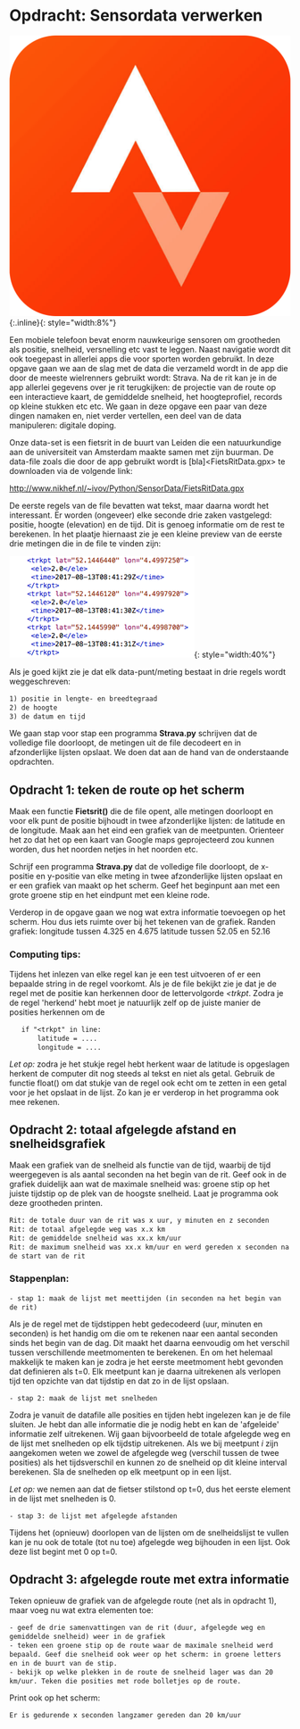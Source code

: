 # Opdracht: Sensordata verwerken  

![](StravaLogo.png){:.inline}{: style="width:8%"}

Een mobiele telefoon bevat enorm nauwkeurige sensoren om grootheden als positie, snelheid, versnelling etc vast te leggen. Naast navigatie wordt dit ook toegepast in allerlei apps die voor sporten worden gebruikt. In deze opgave gaan we aan de slag met de data die verzameld wordt in de app die door de meeste wielrenners gebruikt wordt: Strava. Na de rit kan je in de app allerlei gegevens over je rit terugkijken: de projectie van de route op een interactieve kaart, de gemiddelde snelheid, het hoogteprofiel, records op kleine stukken etc etc. We gaan in deze opgave een paar van deze dingen namaken en, niet verder vertellen, een deel van de data manipuleren: digitale doping.

Onze data-set is een fietsrit in de buurt van Leiden die een natuurkundige aan de universiteit van Amsterdam maakte samen met zijn buurman. De data-file zoals die door de app gebruikt wordt is [bla]<FietsRitData.gpx> te downloaden via de volgende link:

<http://www.nikhef.nl/~ivov/Python/SensorData/FietsRitData.gpx>

De eerste regels van de file bevatten wat tekst, maar daarna wordt het interessant. Er worden (ongeveer) elke seconde drie zaken vastgelegd: positie, hoogte (elevation) en de tijd. Dit is genoeg informatie om de rest te berekenen. In het plaatje hiernaast zie je een kleine preview van de eerste drie metingen die in de file te vinden zijn:

![](DataFilePreview.png){: style="width:40%"}

Als je goed kijkt zie je dat elk data-punt/meting bestaat in drie regels wordt weggeschreven:

	1) positie in lengte- en breedtegraad 
	2) de hoogte
	3) de datum en tijd

We gaan stap voor stap een programma **Strava.py** schrijven dat de volledige file doorloopt, de metingen uit de file decodeert en in afzonderlijke lijsten opslaat. We doen dat aan de hand van de onderstaande opdrachten.

## Opdracht 1: teken de route op het scherm

Maak een functie **Fietsrit()** die de file opent, alle metingen doorloopt en voor elk punt de positie bijhoudt in twee afzonderlijke lijsten: de latitude en de longitude. Maak aan het eind  een grafiek van de meetpunten. Orienteer het zo dat het op een kaart van Google maps geprojecteerd zou kunnen worden, dus het noorden netjes in het noorden etc.

Schrijf een programma **Strava.py** dat de volledige file doorloopt, de x-positie en y-positie van elke meting in twee afzonderlijke lijsten opslaat en er een grafiek van maakt op het scherm. Geef het beginpunt aan met een grote groene stip en het eindpunt met een kleine rode. 

Verderop in de opgave gaan we nog wat extra informatie toevoegen op het scherm. Hou dus iets ruimte over bij het tekenen van de grafiek.  Randen grafiek:
	 longitude tussen 4.325 en 4.675
	 latitude tussen 52.05 en 52.16

### Computing tips:

Tijdens het inlezen van elke regel kan je een test uitvoeren of er een bepaalde string in de regel voorkomt. Als je de file bekijkt zie je dat je de regel met de positie kan herkennen door de lettervolgorde *<trkpt*. Zodra je de regel 'herkend' hebt moet je natuurlijk zelf op de juiste manier de posities herkennen om de

       if "<trkpt" in line: 
           latitude = ....
           longitude = ....

*Let op:* zodra je het stukje regel hebt herkent waar de latitude is opgeslagen herkent de computer dit nog steeds al tekst en niet als getal. Gebruik de functie float() om dat stukje van de regel ook echt om te zetten in een getal voor je het opslaat in de lijst. Zo kan je er verderop in het programma ook mee rekenen.


## Opdracht 2: totaal afgelegde afstand en snelheidsgrafiek

Maak een grafiek van de snelheid als functie van de tijd, waarbij de tijd weergegeven is als aantal seconden na het begin van de rit. Geef ook in de grafiek duidelijk aan wat de maximale snelheid was: groene stip op het juiste tijdstip op de plek van de hoogste snelheid. Laat je programma ook deze grootheden printen.

	Rit: de totale duur van de rit was x uur, y minuten en z seconden
	Rit: de totaal afgelegde weg was x.x km
	Rit: de gemiddelde snelheid was xx.x km/uur
	Rit: de maximum snelheid was xx.x km/uur en werd gereden x seconden na de start van de rit
        
### Stappenplan:

	- stap 1: maak de lijst met meettijden (in seconden na het begin van de rit)


Als je de regel met de tijdstippen hebt gedecodeerd (uur, minuten en seconden) is het handig om die om te rekenen naar een aantal seconden sinds het begin van de dag. Dit maakt het daarna eenvoudig om het verschil tussen verschillende meetmomenten te berekenen. En om het helemaal makkelijk te maken kan je zodra je het eerste meetmoment hebt gevonden dat definieren als t=0. Elk meetpunt kan je daarna uitrekenen als verlopen tijd ten opzichte van dat tijdstip en dat zo in de lijst opslaan.

    - stap 2: maak de lijst met snelheden 


Zodra je vanuit de datafile alle posities en tijden hebt ingelezen kan je de file sluiten. Je hebt dan alle informatie die je nodig hebt en kan de 'afgeleide' informatie zelf uitrekenen. Wij gaan bijvoorbeeld de totale afgelegde weg en de lijst met snelheden op elk tijdstip uitrekenen. Als we bij meetpunt *i* zijn aangekomen weten we zowel de afgelegde weg (verschil tussen de twee posities) als het tijdsverschil en kunnen zo de snelheid op dit kleine interval berekenen. Sla de snelheden op elk meetpunt op in een lijst.

*Let op:* we nemen aan dat de fietser stilstond op t=0, dus het eerste element in de lijst met snelheden is 0.

    - stap 3: de lijst met afgelegde afstanden


Tijdens het (opnieuw) doorlopen van de lijsten om de snelheidslijst te vullen kan je nu ook de totale (tot nu toe) afgelegde weg bijhouden in een lijst. Ook deze list begint met 0 op t=0.

        
## Opdracht 3: afgelegde route met extra informatie

Teken opnieuw de grafiek van de afgelegde route (net als in opdracht 1), maar voeg nu wat extra elementen toe:

  	- geef de drie samenvattingen van de rit (duur, afgelegde weg en gemiddelde snelheid) weer in de grafiek
  	- teken een groene stip op de route waar de maximale snelheid werd bepaald. Geef die snelheid ook weer op het scherm: in groene letters en in de buurt van de stip.
  	- bekijk op welke plekken in de route de snelheid lager was dan 20 km/uur. Teken die posities met rode bolletjes op de route.

Print ook op het scherm:

	Er is gedurende x seconden langzamer gereden dan 20 km/uur
	


